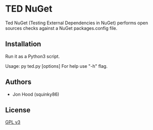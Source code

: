 # TED NuGet

Ted NuGet (Testing External Dependencies in NuGet) performs open sources checks against a NuGet packages.config file.

## Installation

Run it as a Python3 script.

Usage: py ted.py [options] <path>
For help use "-h" flag.

## Authors

* Jon Hood (squinky86)

## License

[GPL v3](https://www.gnu.org/licenses/gpl-3.0.en.html)
